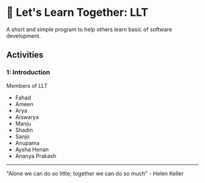 # 🤝 Let's Learn Together: LLT

A short and simple program to help others learn basic of software development.

## Activities

### 1: Introduction
Members of LLT
- Fahad
- Ameen
- Arya
- Aiswarya
- Manju
- Shadin
- Sanjo
- Anupama
- Aysha Henan
- Ananya Prakash 

---

"Alone we can do so little; together we can do so much" - Helen Keller
